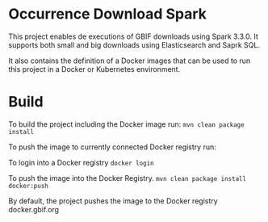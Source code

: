 # Occurrence Download Spark
This project enables de executions of GBIF downloads using Spark 3.3.0.
It supports both small and big downloads using Elasticsearch and Saprk SQL.

It also contains the definition of a Docker images that can be used to run
this project in a Docker or Kubernetes environment.

# Build

To build the project including the Docker image run:
``
mvn clean package install
``

To push the image to currently connected Docker registry run:

To login into a Docker registry
``
docker login
``

To push the image into the Docker Registry.
``
mvn clean package install docker:push
``

By default, the project pushes the image to the Docker registry docker.gbif.org



